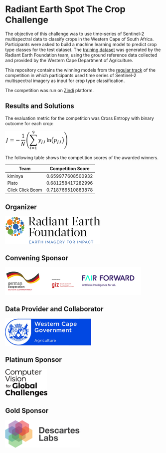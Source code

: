 # Radiant Earth Spot The Crop Challenge

The objective of this challenge was to use time-series of Sentinel-2 multispectral data to classify crops in the Western Cape of South Africa. Participants were asked to build a machine learning model to predict crop type classes for the test dataset. The [training dataset](https://mlhub.earth/data/10.34911/rdnt.j0co8q) was generated by the Radiant Earth Foundation team, using the ground reference data collected and provided by the Western Cape Department of Agriculture.

This repository contains the winning models from the [regular track](https://zindi.africa/competitions/radiant-earth-spot-the-crop-challenge) of the competition in which participants used time series of Sentinel-2 multispectral imagery as input for crop type classification. 

The competition was run on [Zindi](https://zindi.africa/) platform. 

## Results and Solutions
The evaluation metric for the competition was Cross Entropy with binary outcome for each crop:

![cost function](/_figures/CostFunction.png)

The following table shows the competition scores of the awarded winners. 


|Team 	| Competition Score     |
|-------|-----------------------|
|kiminya 	| 0.659977608500932 		|
|Plato 	| 0.681258417282996 		|
|Click Click Boom 	| 0.718766510883878 	|



## Organizer
<img src="/_figures/radiantearth.png" width="305" height="88">

## Convening Sponsor
<img src="/_figures/GIZ.png" width="435" height="88">

## Data Provider and Collaborator
<img src="/_figures/WesternCapeAg.png" width="275" height="88">

## Platinum Sponsor
<img src="/_figures/CV4GC.png" width="135" height="88">

## Gold Sponsor
<img src="/_figures/DescartesLabs.png" width="240" height="88">
